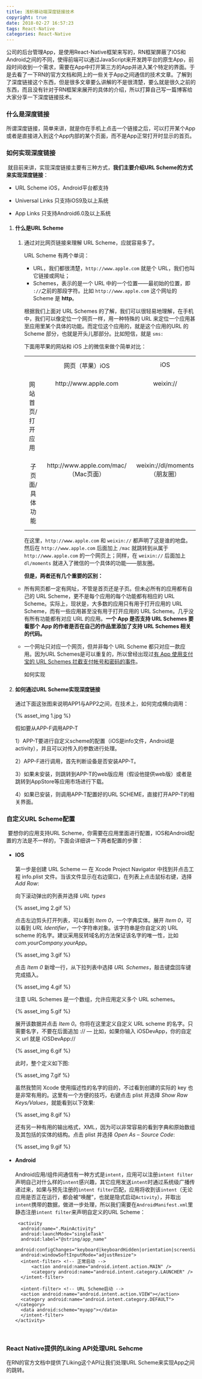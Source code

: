 ```yaml
---
title: 浅析移动端深度链接技术
copyright: true
date: 2018-02-27 16:57:23
tags: React-Native
categories: React-Native
---
```


​	公司的后台管理App，是使用React-Native框架来写的，RN框架屏蔽了IOS和Android之间的不同，使得前端可以通过JavaScript来开发跨平台的原生App，前段时间收到一个需求，需要在App中打开第三方的App并进入某个特定的界面。于是去看了一下RN的官方文档和网上的一些关于App之间通信的技术文章。了解到了深度链接这个东西，但是很多文章要么讲解的不是很清楚，要么就是很久之前的东西，而且没有针对于RN框架来展开的具体的介绍，所以打算自己写一篇博客给大家分享一下深度链接技术。

### 什么是深度链接

​	所谓深度链接，简单来讲，就是你在手机上点击一个链接之后，可以打开某个App或者是直接进入到这个App内部的某个页面，而不是App正常打开时显示的首页。

### 如何实现深度链接

​	就目前来讲，实现深度链接主要有三种方式，**我们主要介绍URL  Scheme的方式来实现深度链接**：

- URL Scheme		iOS，Android平台都支持


- Universal Links     只支持iOS9及以上系统


- App Links              只支持Android6.0及以上系统

1. #### 什么是URL Scheme

   1. 通过对比网页链接来理解 URL Scheme，应就容易多了。

      URL Scheme 有两个单词：

      - URL，我们都很清楚，`http://www.apple.com` 就是个 URL，我们也叫它链接或网址；
      - Schemes，表示的是一个 URL 中的一个位置——最初始的位置，即 `://`之前的那段字符。比如 `http://www.apple.com` 这个网址的 Scheme 是 **http**。

      根据我们上面对 URL Schemes 的了解，我们可以很轻易地理解，在手机中，我们可以像定位一个网页一样，用一种特殊的 URL 来定位一个应用甚至应用里某个具体的功能。而定位这个应用的，就是这个应用的URL 的 Scheme 部分，也就是开头儿那部分。比如短信，就是 `sms:`

      下面用苹果的网站和 iOS 上的微信来做个简单对比：

      <table class="tableview" tabindex="1" cellspacing="3" data-target="#table-cell-menu"><tbody><tr><td class="border_l border_r border_t border_b selected" style="text-align: left; vertical-align: top;"><div class="wrap"><div style="margin: 10px 5px;"></div></div></td><td class="border_l border_r border_t border_b" style="text-align: center; vertical-align: top;"><div class="wrap"><div style="margin: 10px 5px;">网页（苹果）iOS</div></div></td><td class="border_l border_r border_t border_b" style="text-align: center; vertical-align: top;"><div class="wrap"><div style="margin: 10px 5px;">iOS</div></div></td></tr><tr><td class="border_l border_r border_t border_b" style="text-align: left; vertical-align: top;"><div class="wrap"><div style="margin: 10px 5px;">网站首页/打开应用</div></div></td><td class="border_l border_r border_t border_b" style="text-align: center; vertical-align: top;"><div class="wrap"><div style="margin: 10px 5px;">http://www.apple.com</div></div></td><td class="border_l border_r border_t border_b" style="text-align: center; vertical-align: top;"><div class="wrap"><div style="margin: 10px 5px;">weixin://</div></div></td></tr><tr><td class="border_l border_r border_t border_b" style="text-align: center; vertical-align: top;"><div class="wrap"><div style="margin: 10px 5px;">子页面/具体功能</div></div></td><td class="border_l border_r border_t border_b" style="text-align: center; vertical-align: top;"><div class="wrap"><div style="margin: 10px 5px;">http://www.apple.com/mac/（Mac页面）</div></div></td><td class="border_l border_r border_t border_b" style="text-align: center; vertical-align: top;"><div class="wrap"><div style="margin: 10px 5px;">weixin://dl/moments（朋友圈）</div></div></td></tr></tbody></table>

      在这里，`http://www.apple.com` 和 `weixin://` 都声明了这是谁的地盘。然后在 `http://www.apple.com` 后面加上 `/mac` 就跳转到从属于 `http://www.apple.com` 的一个网页上；同样，在 `weixin://` 后面加上 `dl/moments` 就进入了微信的一个具体的功能——朋友圈。

      **但是，两者还有几个重要的区别：**

   - 所有网页都一定有网址，不管是首页还是子页。但未必所有的应用都有自己的 URL Scheme，更不是每个应用的每个功能都有相应的 URL Scheme。实际上，现状是，大多数的应用只有用于打开应用的 URL Scheme，而有一些应用甚至没有用于打开应用的 URL Scheme。几乎没有所有功能都有对应 URL 的应用。**一个 App 是否支持 URL Schemes 要看那个 App 的作者是否在自己的作品里添加了支持 URL Schemes 相关的代码。**

   - 一个网址只对应一个网页，但并非每个 URL Scheme 都只对应一款应用。因为URL Schemes是可以重复的，所以曾经出现过[有 App 使用支付宝的 URL Schemes 拦截支付帐号和密码的事件](http://jbguide.me/2015/03/26/url-scheme-is-vulnerable/)。

     如何实现

2. #### 如何通过URL Scheme实现深度链接

   通过下面这张图来说明APP1与APP2之间，在技术上，如何完成横向调用：

   {% asset_img 1.jpg %}

   假如要从APP-F调用APP-T

   1）APP-T要进行自定义scheme的配置（iOS是info文件，Android是activity），并且可以对传入的参数进行处理。

   2）APP-F进行调用，首先判断设备是否安装APP-T。

   3）如果未安装，则跳转到APP-T的web版应用（假设他提供web版）或者是跳转到AppStore等应用市场进行下载。

   4）如果已安装，则调用APP-T配置好的URL SCHEME，直接打开APP-T的相关界面。


### 自定义URL Scheme配置

​	要想你的应用支持URL Scheme，你需要在应用里面进行配置，IOS和Android配置的方法是不一样的，下面会详细讲一下两者配置的步骤：

- #### IOS

  第一步是创建 URL Scheme — 在 Xcode Project Navigator 中找到并点击工程 info.plist 文件。当该文件显示在右边窗口，在列表上点击鼠标右键，选择 *Add Row*:

  向下滚动弹出的列表并选择 *URL types*

  {% asset_img 2.gif %}

  点击左边剪头打开列表，可以看到 *Item 0*，一个字典实体。展开 *Item 0*，可以看到 *URL Identifier*，一个字符串对象。该字符串是你自定义的 URL scheme 的名字。建议采用反转域名的方法保证该名字的唯一性，比如 *com.yourCompany.yourApp*。

  {% asset_img 3.gif %}

  点击 *Item 0* 新增一行，从下拉列表中选择 *URL Schemes*，敲击键盘回车键完成插入。

  {% asset_img 4.gif %}

  注意 URL Schemes 是一个数组，允许应用定义多个 URL schemes。

  {% asset_img 5.gif %}

  展开该数据并点击 *Item 0*。你将在这里定义自定义 URL scheme 的名字。只需要名字，不要在后面追加 :// — 比如，如果你输入 iOSDevApp，你的自定义 url 就是 iOSDevApp://

  {% asset_img 6.gif %}

  此时，整个定义如下图:

  {% asset_img 7.gif %}

  虽然我赞同 Xcode 使用描述性的名字的目的，不过看到创建的实际的 key 也是非常有用的。这里有一个方便的技巧，右键点击 plist 并选择 *Show Raw Keys/Values*，就能看到以下效果:

  {% asset_img 8.gif %}

  还有另一种有用的输出格式，XML，因为可以非常容易的看到字典和原始数组及其包括的实体的结构。点击 plist 并选择 *Open As – Source Code*:

  {% asset_img 9.gif %}


- #### Android

  Android应用/组件间通信有一种方式是`intent`，应用可以注册`intent filter`声明自己对什么样的`intent`感兴趣，其它应用发送`intent`时通过系统级广播传递过来，如果与预先注册的`intent filter`匹配，应用将收到该`intent`（无论应用是否正在运行，都会被“唤醒”，也就是隐式启动`Activity`），并取出`intent`携带的数据，做进一步处理，所以我们需要在`AndroidManifest.xml`里静态注册`intent filter`来声明自定义的URL Scheme：

  ```
   <activity
    android:name=".MainActivity"
    android:launchMode="singleTask"
    android:label="@string/app_name"
    android:configChanges="keyboard|keyboardHidden|orientation|screenSize"
    android:windowSoftInputMode="adjustResize">
    <intent-filter> <!-- 正常启动 -->
    	<action android:name="android.intent.action.MAIN" />
    	<category android:name="android.intent.category.LAUNCHER" />
    </intent-filter>

    <intent-filter> <!-- URL Scheme启动 -->
  	<action android:name="android.intent.action.VIEW"></action>
  	<category android:name="android.intent.category.DEFAULT"></category>  
  	<data android:scheme="myapp"></data> 
    </intent-filter>
  </activity>
  ```

  ​

### React Native提供的Liking API处理URL Sehcme

在RN的官方文档中提供了Liking这个API让我们处理URL Scheme来实现App之间的跳转。



